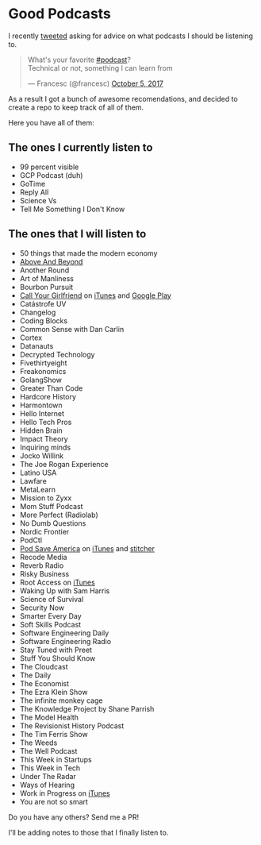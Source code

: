 # Good Podcasts

I recently [tweeted](https://twitter.com/francesc/status/915782925752270848)
asking for advice on what podcasts I should be listening to.

<blockquote class="twitter-tweet" data-lang="en"><p lang="en" dir="ltr">What&#39;s your favorite <a href="https://twitter.com/hashtag/podcast?src=hash&amp;ref_src=twsrc%5Etfw">#podcast</a>?<br>Technical or not, something I can learn from</p>&mdash; Francesc (@francesc) <a href="https://twitter.com/francesc/status/915782925752270848?ref_src=twsrc%5Etfw">October 5, 2017</a></blockquote>

As a result I got a bunch of awesome recomendations, and decided to create a repo
to keep track of all of them.

Here you have all of them:

## The ones I currently listen to

- 99 percent visible
- GCP Podcast (duh)
- GoTime
- Reply All
- Science Vs
- Tell Me Something I Don't Know

## The ones that I will listen to

- 50 things that made the modern economy
- [Above And Beyond](http://www.aboveandbeyond.nu/abgt)
- Another Round
- Art of Manliness
- Bourbon Pursuit
- [Call Your Girlfriend](http://www.callyourgirlfriend.com/) on [iTunes](https://itunes.apple.com/us/podcast/call-your-girlfriend/id881487725?mt=2) and [Google Play](https://play.google.com/music/listen?u=0&gclid=COGwgu3Jss4CFYSlfgodBlUBEw&gclsrc=ds#/ps/Iadkoetozkuqvdthrv6mdgjo3zm)
- Catástrofe UV
- Changelog
- Coding Blocks
- Common Sense with Dan Carlin
- Cortex
- Datanauts
- Decrypted Technology
- Fivethirtyeight
- Freakonomics
- GolangShow
- Greater Than Code
- Hardcore History
- Harmontown
- Hello Internet
- Hello Tech Pros
- Hidden Brain
- Impact Theory
- Inquiring minds
- Jocko Willink
- The Joe Rogan Experience
- Latino USA
- Lawfare
- MetaLearn
- Mission to Zyxx
- Mom Stuff Podcast
- More Perfect (Radiolab)
- No Dumb Questions
- Nordic Frontier
- PodCtl
- [Pod Save America](https://art19.com/shows/pod-save-america) on [iTunes](https://itunes.apple.com/us/podcast/pod-save-america/id1192761536?mt=2) and [stitcher](https://www.stitcher.com/podcast/cadence13/pod-save-america)
- Recode Media
- Reverb Radio
- Risky Business
- Root Access on [iTunes](https://itunes.apple.com/ca/podcast/root-access/id1084862019?mt=2https://itunes.apple.com/ca/podcast/root-access/id1084862019?mt=2)
- Waking Up with Sam Harris
- Science of Survival
- Security Now
- Smarter Every Day
- Soft Skills Podcast
- Software Engineering Daily
- Software Engineering Radio
- Stay Tuned with Preet
- Stuff You Should Know
- The Cloudcast
- The Daily
- The Economist
- The Ezra Klein Show
- The infinite monkey cage
- The Knowledge Project by Shane Parrish
- The Model Health
- The Revisionist History Podcast
- The Tim Ferris Show
- The Weeds
- The Well Podcast
- This Week in Startups
- This Week in Tech
- Under The Radar
- Ways of Hearing
- Work in Progress on [iTunes](https://itunes.apple.com/ca/podcast/work-in-progress/id1161483779?mt=2https://itunes.apple.com/ca/podcast/work-in-progress/id1161483779?mt=2)
- You are not so smart

Do you have any others? Send me a PR!

I'll be adding notes to those that I finally listen to.
